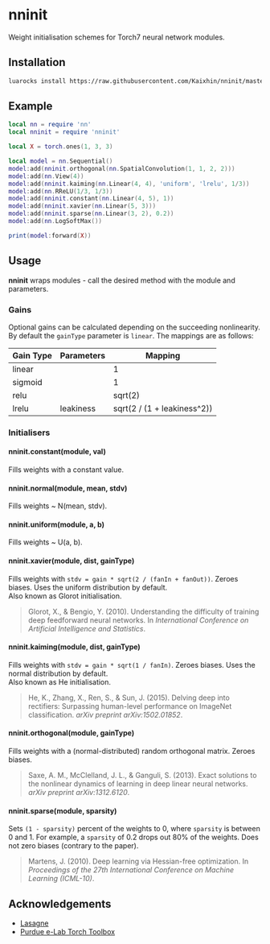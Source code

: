 # nninit

Weight initialisation schemes for Torch7 neural network modules.

## Installation

```sh
luarocks install https://raw.githubusercontent.com/Kaixhin/nninit/master/rocks/nninit-scm-1.rockspec
```

## Example

```lua
local nn = require 'nn'
local nninit = require 'nninit'

local X = torch.ones(1, 3, 3)

local model = nn.Sequential()
model:add(nninit.orthogonal(nn.SpatialConvolution(1, 1, 2, 2)))
model:add(nn.View(4))
model:add(nninit.kaiming(nn.Linear(4, 4), 'uniform', 'lrelu', 1/3))
model:add(nn.RReLU(1/3, 1/3))
model:add(nninit.constant(nn.Linear(4, 5), 1))
model:add(nninit.xavier(nn.Linear(5, 3)))
model:add(nninit.sparse(nn.Linear(3, 2), 0.2))
model:add(nn.LogSoftMax())

print(model:forward(X))
```

## Usage

**nninit** wraps modules - call the desired method with the module and parameters.

### Gains

Optional gains can be calculated depending on the succeeding nonlinearity. By default the `gainType` parameter is `linear`. The mappings are as follows:

| Gain Type | Parameters | Mapping                     |
|-----------|------------|-----------------------------|
| linear    |            | 1                           |
| sigmoid   |            | 1                           |
| relu      |            | sqrt(2)                     |
| lrelu     | leakiness  | sqrt(2 / (1 + leakiness^2)) |

### Initialisers

#### nninit.constant(module, val)
Fills weights with a constant value.

#### nninit.normal(module, mean, stdv)
Fills weights ~ N(mean, stdv).

#### nninit.uniform(module, a, b)
Fills weights ~ U(a, b).

#### nninit.xavier(module, dist, gainType)
Fills weights with `stdv = gain * sqrt(2 / (fanIn + fanOut))`. Zeroes biases. Uses the uniform distribution by default.  
Also known as Glorot initialisation.

> Glorot, X., & Bengio, Y. (2010). Understanding the difficulty of training deep feedforward neural networks. In *International Conference on Artificial Intelligence and Statistics*.

#### nninit.kaiming(module, dist, gainType)
Fills weights with `stdv = gain * sqrt(1 / fanIn)`. Zeroes biases. Uses the normal distribution by default.  
Also known as He initialisation.

> He, K., Zhang, X., Ren, S., & Sun, J. (2015). Delving deep into rectifiers: Surpassing human-level performance on ImageNet classification. *arXiv preprint arXiv:1502.01852*.

#### nninit.orthogonal(module, gainType)
Fills weights with a (normal-distributed) random orthogonal matrix. Zeroes biases.

> Saxe, A. M., McClelland, J. L., & Ganguli, S. (2013). Exact solutions to the nonlinear dynamics of learning in deep linear neural networks. *arXiv preprint arXiv:1312.6120*.

#### nninit.sparse(module, sparsity)
Sets `(1 - sparsity)` percent of the weights to 0, where `sparsity` is between 0 and 1. For example, a `sparsity` of 0.2 drops out 80% of the weights. Does not zero biases (contrary to the paper).

> Martens, J. (2010). Deep learning via Hessian-free optimization. In *Proceedings of the 27th International Conference on Machine Learning (ICML-10)*.

## Acknowledgements

- [Lasagne](https://github.com/Lasagne/Lasagne)
- [Purdue e-Lab Torch Toolbox](https://github.com/e-lab/torch-toolbox)
